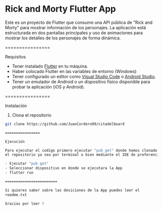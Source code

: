# Rick and Morty Flutter App

Este es un proyecto de Flutter que consume una API pública de "Rick and Morty" 
para mostrar información de los personajes. La aplicación está estructurada en dos 
pantallas principales y uso de animaciones para mostrar los detalles de los personajes 
de forma dinámica.

================

Requisitos

- Tener instalado [Flutter](https://flutter.dev/docs/get-started/install) en tu máquina.
- Haber colocado Flutter en las variables de entorno (Windows) 
- Tener configurado un editor como [Visual Studio Code](https://code.visualstudio.com/) 
  o [Android Studio](https://developer.android.com/studio).
- Tener un emulador de Android o un dispositivo físico disponible 
  para probar la aplicación (iOS y Android).

================

Instalación

1. Clona el repositorio

```bash
git clone https://github.com/JuanCordero99/citadelboard

================

Ejecución

Para ejecutar el codigo primero ejecutar "pub get" donde hemos clonado
el repositorio ya sea por terminal o bien mediante el IDE de preferencia.

- Ejecutar "pub get"
- Seleccionar dispositivo en donde se ejecutara la App
- flutter run 

========================

Si quieres saber sobre las desiciones de la App puedes leer el 
readme.txt 

Gracias por leer ! 